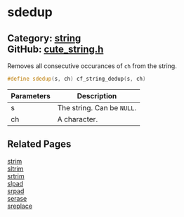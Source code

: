 [](../header.md ':include')

# sdedup

Category: [string](https://github.com/RandyGaul/cute_framework/blob/master/docs/api_reference?id=string)  
GitHub: [cute_string.h](https://github.com/RandyGaul/cute_framework/blob/master/include/cute_string.h)  
---

Removes all consecutive occurances of `ch` from the string.

```cpp
#define sdedup(s, ch) cf_string_dedup(s, ch)
```

Parameters | Description
--- | ---
s | The string. Can be `NULL`.
ch | A character.

## Related Pages

[strim](https://github.com/RandyGaul/cute_framework/blob/master/docs/string/strim.md)  
[sltrim](https://github.com/RandyGaul/cute_framework/blob/master/docs/string/sltrim.md)  
[srtrim](https://github.com/RandyGaul/cute_framework/blob/master/docs/string/srtrim.md)  
[slpad](https://github.com/RandyGaul/cute_framework/blob/master/docs/string/slpad.md)  
[srpad](https://github.com/RandyGaul/cute_framework/blob/master/docs/string/srpad.md)  
[serase](https://github.com/RandyGaul/cute_framework/blob/master/docs/string/serase.md)  
[sreplace](https://github.com/RandyGaul/cute_framework/blob/master/docs/string/sreplace.md)  
